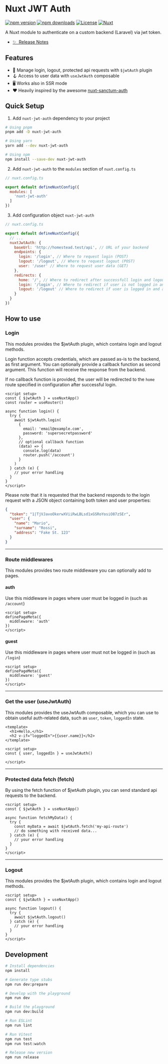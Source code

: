 # Nuxt JWT Auth

[![npm version][npm-version-src]][npm-version-href]
[![npm downloads][npm-downloads-src]][npm-downloads-href]
[![License][license-src]][license-href]
[![Nuxt][nuxt-src]][nuxt-href]

A Nuxt module to authenticate on a custom backend (Laravel) via jwt token.

- [✨ &nbsp;Release Notes](/CHANGELOG.md)

## Features

- 🔌 Manage login, logout, protected api requests with `$jwtAuth` plugin
- 🪝 Access to user data with `useJwtAuth` composable
- 🖥️ Works also in SSR mode
- ❤️ Heavily inspired by the awesome [nuxt-sanctum-auth](https://github.com/dystcz/nuxt-sanctum-auth)


## Quick Setup

1. Add `nuxt-jwt-auth` dependency to your project

```bash
# Using pnpm
pnpm add -D nuxt-jwt-auth

# Using yarn
yarn add --dev nuxt-jwt-auth

# Using npm
npm install --save-dev nuxt-jwt-auth
```

2. Add `nuxt-jwt-auth` to the `modules` section of `nuxt.config.ts`

```js
// nuxt.config.ts

export default defineNuxtConfig({
  modules: [
    'nuxt-jwt-auth'
  ]
})
```

3. Add configuration object `nuxt-jwt-auth`

```js
// nuxt.config.ts

export default defineNuxtConfig({
  // ...
  nuxtJwtAuth: {
    baseUrl: 'http://homestead.test/api', // URL of your backend
    endpoints: {
      login: '/login', // Where to request login (POST)
      logout: '/logout', // Where to request logout (POST)
      user: '/user' // Where to request user data (GET)
    },
    redirects: {
      home: '/', // Where to redirect after successfull login and logout
      login: '/login', // Where to redirect if user is not logged in and accesses a logged-only route
      logout: '/logout' // Where to redirect if user is logged in and accesses a guest-only route 
    }
  }
})
```

## How to use

### Login
This modules provides the $jwtAuth plugin, which contains login and logout methods.

Login function accepts credentials, which are passed as-is to the backend, as first argument.
You can optionally provide a callback function as second argument. This function will receive the response from the backend.

If no callback function is provided, the user will be redirected to the `home` route specified in configuration after successful login.

```vue
<script setup>
const { $jwtAuth } = useNuxtApp()
const router = useRouter()

async function login() {
  try {
    await $jwtAuth.login(
      {
        email: 'email@example.com',
        password: 'supersecretpassword'
      },
      // optional callback function
      (data) => {
        console.log(data)
        router.push('/account')
      }
    )
  } catch (e) {
    // your error handling
  }
}
</script>
```

Please note that it is requested that the backend responds to the login request with a JSON object containing both token and user properties:

```json
{
  "token": "1|TjVJavoOkerwXViiRwLBLsd1xGSRoYosiO87zSEr",
  "user": {
    "name": "Mario",
    "surname": "Rossi",
    "address": "Fake St. 123"
  }
}
```

---

### Route middlewares
This modules provides two route middleware you can optionally add to pages.

#### auth
Use this middleware in pages where user must be logged in (such as `/account`)
```vue
<script setup>
definePageMeta({
  middleware: 'auth'
})
</script>
```

#### guest
Use this middleware in pages where user must not be logged in (such as `/login`)
```vue
<script setup>
definePageMeta({
  middleware: 'guest'
})
</script>
```

---

### Get the user (useJwtAuth)
This modules provides the useJwtAuth composable, which you can use to obtain useful auth-related data, such as `user`, `token`, `loggedIn` state.

```vue
<template>
  <h1>Hello,</h1>
  <h2 v-if="loggedIn">{{user.name}}</h2>
</template>

<script setup>
const { user, loggedIn } = useJwtAuth()

</script>
```

---

### Protected data fetch (fetch)
By using the fetch function of $jwtAuth plugin, you can send standard api requests to the backend.

```vue
<script setup>
const { $jwtAuth } = useNuxtApp()

async function fetchMyData() {
  try {
    const myData = await $jwtAuth.fetch('my-api-route')
    // do something with received data...
  } catch (e) {
    // your error handling
  }
}
</script>
```

---

### Logout
This modules provides the $jwtAuth plugin, which contains login and logout methods.

```vue
<script setup>
const { $jwtAuth } = useNuxtApp()

async function logout() {
  try {
    await $jwtAuth.logout()
  } catch (e) {
    // your error handling
  }
}
</script>
```

## Development

```bash
# Install dependencies
npm install

# Generate type stubs
npm run dev:prepare

# Develop with the playground
npm run dev

# Build the playground
npm run dev:build

# Run ESLint
npm run lint

# Run Vitest
npm run test
npm run test:watch

# Release new version
npm run release
```

<!-- Badges -->
[npm-version-src]: https://img.shields.io/npm/v/nuxt-jwt-auth/latest.svg?style=flat&colorA=18181B&colorB=28CF8D
[npm-version-href]: https://npmjs.com/package/nuxt-jwt-auth

[npm-downloads-src]: https://img.shields.io/npm/dm/nuxt-jwt-auth.svg?style=flat&colorA=18181B&colorB=28CF8D
[npm-downloads-href]: https://npmjs.com/package/nuxt-jwt-auth

[license-src]: https://img.shields.io/npm/l/nuxt-jwt-auth.svg?style=flat&colorA=18181B&colorB=28CF8D
[license-href]: https://npmjs.com/package/nuxt-jwt-auth

[nuxt-src]: https://img.shields.io/badge/Nuxt-18181B?logo=nuxt.js
[nuxt-href]: https://nuxt.com
